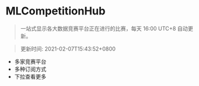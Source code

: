 # MLCompetitionHub

> 一站式显示各大数据竞赛平台正在进行的比赛，每天 16:00 UTC+8 自动更新。
  
> 更新时间: 2021-02-07T15:43:52+0800 

* 多家竞赛平台
* 多种订阅方式
* 下拉查看更多